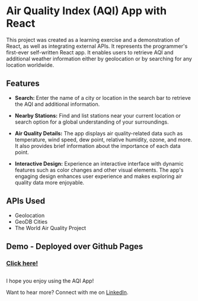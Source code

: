 # Air Quality Index (AQI) App with React

This project was created as a learning exercise and a demonstration of React, as well as integrating external APIs. It represents the programmer's first-ever self-written React app. It enables users to retrieve AQI and additional weather information either by geolocation or by searching for any location worldwide.

## **Features**
* **Search:** Enter the name of a city or location in the search bar to retrieve the AQI and additional information.

* **Nearby Stations:** Find and list stations near your current location or search option for a global understanding of your surroundings.

* **Air Quality Details:** The app displays air quality-related data such as temperature, wind speed, dew point, relative humidity, ozone, and more. It also provides brief information about the importance of each data point.

* **Interactive Design:**
Experience an interactive interface with dynamic features such as color changes and other visual elements. The app's engaging design enhances user experience and makes exploring air quality data more enjoyable.

## **APIs Used**
* Geolocation
* GeoDB Cities
* The World Air Quality Project

## **Demo** - Deployed over Github Pages
### [Click here!](https://yotamshekrel.github.io/AQI-App/)

##
I hope you enjoy using the AQI App!  

Want to hear more? Connect with me on [LinkedIn](https://www.linkedin.com/in/yotam-shekrel/).
